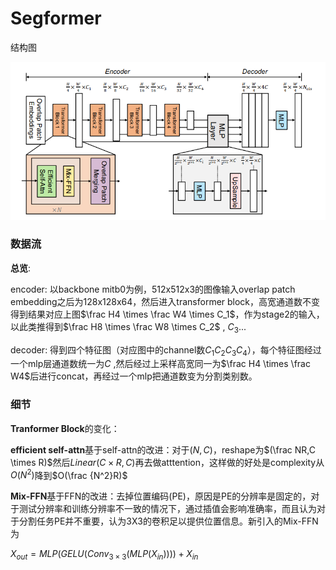 # Segformer 

结构图

![png](/assets/2024-11-14-Segformer/image-20241113150924514.png)

### 数据流

**总览**: 

encoder: 以backbone mitb0为例，512x512x3的图像输入overlap patch embedding之后为128x128x64，然后进入transformer block，高宽通道数不变得到结果对应上图$\frac H4 \times \frac W4 \times C_1$，作为stage2的输入，以此类推得到$\frac H8 \times \frac W8 \times C_2$ , $C_3$...

decoder: 得到四个特征图（对应图中的channel数$C_1C_2C_3C_4$），每个特征图经过一个mlp层通道数统一为$C$ ,然后经过上采样高宽同一为$\frac H4 \times \frac W4$后进行concat，再经过一个mlp把通道数变为分割类别数。

### 细节

**Tranformer Block**的变化： 

**efficient self-attn**基于self-attn的改进：对于$(N,C)$，reshape为$(\frac NR,C \times R)$然后$Linear(C\times R ,C)$再去做atttention，这样做的好处是complexity从$O(N^2)$降到$O(\frac {N^2}R)$

**Mix-FFN**基于FFN的改进：去掉位置编码(PE)，原因是PE的分辨率是固定的，对于测试分辨率和训练分辨率不一致的情况下，通过插值会影响准确率，而且认为对于分割任务PE并不重要，认为3X3的卷积足以提供位置信息。新引入的Mix-FFN为

$X_{out}=MLP(GELU(Conv_{3\times3}(MLP(X_{in}))))+X_{in}$



